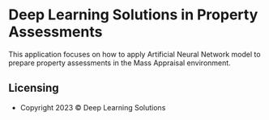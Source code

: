 # Deep Learning Solutions in Property Assessments

This application focuses on how to apply Artificial Neural Network model to prepare property assessments in the Mass Appraisal environment.

## Licensing

- Copyright 2023 © Deep Learning Solutions
